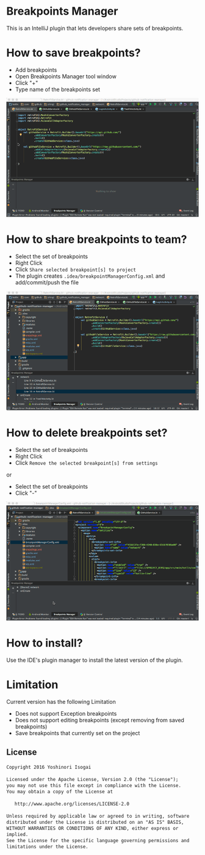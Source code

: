 # Breakpoints Manager

This is an IntelliJ plugin that lets developers share sets of breakpoints.

# How to save breakpoints?

* Add breakpoints
* Open Breakpoints Manager tool window
* Click "+"
* Type name of the breakpoints set

![save](website/images/save.gif)

# How to share breakpoints to team?

* Select the set of breakpoints
* Right Click
* Click `Share selected breakpoint[s] to project`
* The plugin creates `.idea/breakpointManagerConfig.xml` and add/commit/push the file

![share](website/images/share.gif)

# How to delete breakpoints set?

* Select the set of breakpoints
* Right Click
* Click `Remove the selected breakpoint[s] from settings`

or

* Select the set of breakpoints
* Click "-"

![delete](website/images/delete.gif)

# How to install?

Use the IDE's plugin manager to install the latest version of the plugin.

# Limitation

Current version has the following Limitation

* Does not support Exception breakpoints
* Does not support editing breakpoints (except removing from saved breakpoints)
* Save breakpoints that currently set on the project

## License

```
Copyright 2016 Yoshinori Isogai

Licensed under the Apache License, Version 2.0 (the "License");
you may not use this file except in compliance with the License.
You may obtain a copy of the License at

   http://www.apache.org/licenses/LICENSE-2.0

Unless required by applicable law or agreed to in writing, software
distributed under the License is distributed on an "AS IS" BASIS,
WITHOUT WARRANTIES OR CONDITIONS OF ANY KIND, either express or implied.
See the License for the specific language governing permissions and
limitations under the License.
```
